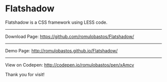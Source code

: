 Flatshadow
==================================================

Flatshadow is a CSS framework using LESS code.

--------------------------------------------------
Download Page:
https://github.com/romulobastos/Flatshadow/

--------------------------------------------------
Demo Page:
http://romulobastos.github.io/Flatshadow/

--------------------------------------------------
View on Codepen:
http://codepen.io/romulobastos/pen/xAmcv


Thank you for visit!
